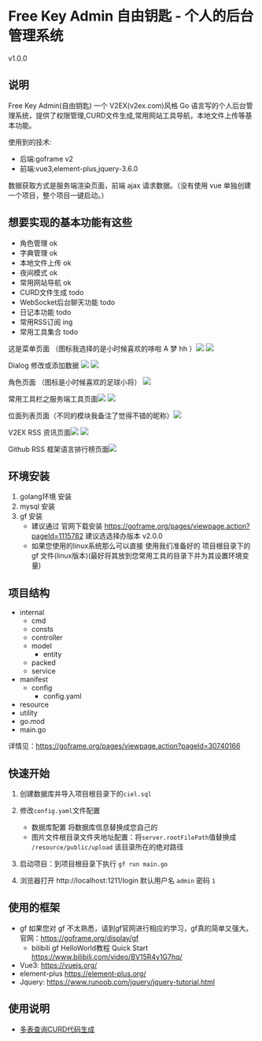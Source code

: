 # Free Key Admin 自由钥匙 - 个人的后台管理系统

v1.0.0

## 说明

Free Key Admin(自由钥匙) 一个 V2EX(v2ex.com)风格 Go 语言写的个人后台管理系统，提供了权限管理,CURD文件生成,常用网站工具导航，本地文件上传等基本功能。

使用到的技术:

- 后端:goframe v2
- 前端:vue3,element-plus,jquery-3.6.0

数据获取方式是服务端渲染页面，前端 ajax 请求数据。（没有使用 vue 单独创建一个项目，整个项目一键启动。）

## 想要实现的基本功能有这些

- 角色管理 ok
- 字典管理 ok
- 本地文件上传 ok
- 夜间模式 ok
- 常用网站导航 ok
- CURD文件生成 todo
- WebSocket后台聊天功能 todo
- 日记本功能 todo
- 常用RSS订阅 ing
- 常用工具集合 todo

这是菜单页面 （图标我选择的是小时候喜欢的哆啦 A 梦 hh ）![](./resource/1.png) ![](./resource/2.png)

Dialog 修改或添加数据 ![](./resource/3.png) ![](./resource/4.png)

角色页面 （图标是小时候喜欢的足球小将） ![](./resource/5.png)

常用工具栏之服务端工具页面![](./resource/6.png) ![](./resource/7.png)

位面列表页面（不同的模块我备注了觉得不错的昵称）![](./resource/8.png)

V2EX RSS 资讯页面![](./resource/9.png) ![](./resource/10.png)

Github RSS 框架语言排行榜页面![](./resource/11.png)

## 环境安装

1. golang环境 安装
2. mysql 安装
3. gf 安装
    - 建议通过 官网下载安装 https://goframe.org/pages/viewpage.action?pageId=1115782 建议选选择办版本 v2.0.0
    - 如果您使用的linux系统那么可以直接 使用我们准备好的 项目根目录下的 gf 文件(linux版本)(最好将其放到您常用工具的目录下并为其设置环境变量)

## 项目结构

- internal
    - cmd
    - consts
    - controller
    - model
        - entity
    - packed
    - service
- manifest
    - config
        - config.yaml
- resource
- utility
- go.mod
- main.go

详情见：https://goframe.org/pages/viewpage.action?pageId=30740166

## 快速开始

1. 创建数据库并导入项目根目录下的`ciel.sql`
2. 修改`config.yaml`文件配置
    - 数据库配置 将数据库信息替换成您自己的
    - 图片文件根目录文件夹地址配置：将`server.rootFilePath`值替换成 `/resource/public/upload` 该目录所在的绝对路径

3. 启动项目：到项目根目录下执行 `gf run main.go`
4. 浏览器打开 http://localhost:1211/login  默认用户名 `admin` 密码 `1`

## 使用的框架

- gf 如果您对 gf 不太熟悉，请到gf官网进行相应的学习，gf真的简单又强大。 官网：https://goframe.org/display/gf
    - bilibili gf HelloWorld教程 Quick Start  https://www.bilibili.com/video/BV15R4y1G7hq/
- Vue3: https://vuejs.org/
- element-plus  https://element-plus.org/
- Jquery: https://www.runoob.com/jquery/jquery-tutorial.html

## 使用说明

- [多表查询CURD代码生成](./documents/gen_curd.md)